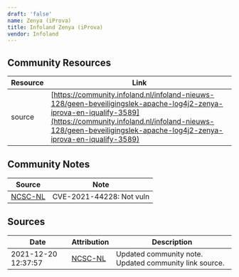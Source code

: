 ```yaml
---
draft: 'false'
name: Zenya (iProva)
title: Infoland Zenya (iProva)
vendor: Infoland
---
```



## Community Resources
| Resource | Link |
| --- | --- |
| source | [https://community.infoland.nl/infoland-nieuws-128/geen-beveiligingslek-apache-log4j2-zenya-iprova-en-iqualify-3589](https://community.infoland.nl/infoland-nieuws-128/geen-beveiligingslek-apache-log4j2-zenya-iprova-en-iqualify-3589) |

## Community Notes
| Source | Note |
| --- | --- |
| [NCSC-NL](https://github.com/NCSC-NL/log4shell/blob/main/software/README.md) | CVE-2021-44228: Not vuln </ul> |

## Sources
| Date | Attribution | Description |
| --- | --- | --- |
| 2021-12-20 12:37:57 | [NCSC-NL](https://github.com/NCSC-NL/log4shell/blob/main/software/README.md) | Updated community note. Updated community link source.  |
